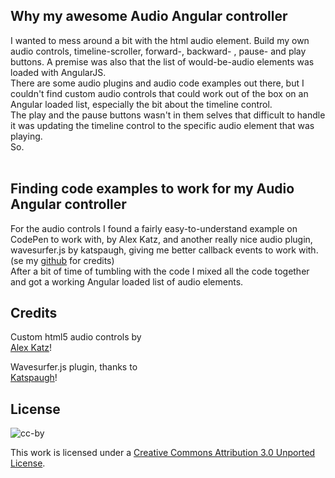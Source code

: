 ## Why my awesome Audio Angular controller
I wanted to mess around a bit with the html audio element. Build my own audio controls, timeline-scroller, forward-, backward- , pause- and play buttons. A premise was also that the list of would-be-audio elements was loaded with AngularJS.<br />
There are some audio plugins and audio code examples out there, but I couldn't find custom audio controls that could work out of the box on an Angular loaded list, especially the bit about the timeline control.<br/>
The play and the pause buttons wasn't in them selves that difficult to handle it was updating the timeline control to the specific audio element that was playing.<br/>
So.
<br/>
<br/>
## Finding code examples to work for my Audio Angular controller
For the audio controls I found a fairly easy-to-understand example on CodePen to work with, by Alex Katz, and another really nice audio plugin, wavesurfer.js by katspaugh, giving me better callback events to work with. <span class="size12">(se my <a href="https://github.com/dimitrigogios" target="_blank">github</a> for credits)</span><br/>
After a bit of time of tumbling with the code I mixed all the code together and got a working Angular loaded list of audio elements.

## Credits

Custom html5 audio controls by <br/>
[Alex Katz](http://codepen.io/katzkode/pen/Kfgix)!

Wavesurfer.js plugin, thanks to<br/>
[Katspaugh](https://github.com/katspaugh/wavesurfer.js/contributors)!

## License

![cc-by](https://i.creativecommons.org/l/by/3.0/88x31.png)

This work is licensed under a
[Creative Commons Attribution 3.0 Unported License](https://creativecommons.org/licenses/by/3.0/deed.en_US).

